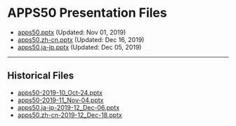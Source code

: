 <!--
This is a machine generated file, and should not be edited, as it will be overwritten with future updates.
-->

# APPS50 Presentation Files

- [apps50.pptx](https://globaleventcdn.blob.core.windows.net/assets/apps/apps50/apps50.pptx) (Updated: Nov 01, 2019)
- [apps50.zh-cn.pptx](https://globaleventcdn.blob.core.windows.net/assets/apps/apps50/apps50.zh-cn.pptx) (Updated: Dec 16, 2019)
- [apps50.ja-jp.pptx](https://globaleventcdn.blob.core.windows.net/assets/apps/apps50/apps50.ja-jp.pptx) (Updated: Dec 05, 2019)
---
## Historical Files
- [apps50-2019-10_Oct-24.pptx](https://globaleventcdn.blob.core.windows.net/assets/apps/apps50/apps50-2019-10_Oct-24.pptx)
- [apps50-2019-11_Nov-04.pptx](https://globaleventcdn.blob.core.windows.net/assets/apps/apps50/apps50-2019-11_Nov-04.pptx)
- [apps50.ja-jp-2019-12_Dec-06.pptx](https://globaleventcdn.blob.core.windows.net/assets/apps/apps50/apps50.ja-jp-2019-12_Dec-06.pptx)
- [apps50.zh-cn-2019-12_Dec-18.pptx](https://globaleventcdn.blob.core.windows.net/assets/apps/apps50/apps50.zh-cn-2019-12_Dec-18.pptx)


